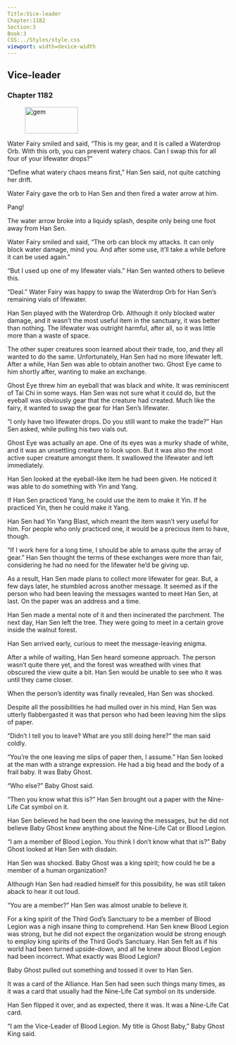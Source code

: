 ```yaml
---
Title:Vice-leader 
Chapter:1182 
Section:3 
Book:3 
CSS:../Styles/style.css 
viewport: width=device-width
---
```

  
## Vice-leader
### Chapter 1182
  
<figure>
	<img src="../Images/gem.gif" alt="gem" id="gem" width="120" height="60" />
</figure>
  

  
Water Fairy smiled and said, “This is my gear, and it is called a Waterdrop Orb. With this orb, you can prevent watery chaos. Can I swap this for all four of your lifewater drops?”

“Define what watery chaos means first,” Han Sen said, not quite catching her drift.

Water Fairy gave the orb to Han Sen and then fired a water arrow at him.

Pang!

The water arrow broke into a liquidy splash, despite only being one foot away from Han Sen.

Water Fairy smiled and said, “The orb can block my attacks. It can only block water damage, mind you. And after some use, it’ll take a while before it can be used again.”

“But I used up one of my lifewater vials.” Han Sen wanted others to believe this.

“Deal.” Water Fairy was happy to swap the Waterdrop Orb for Han Sen’s remaining vials of lifewater.

Han Sen played with the Waterdrop Orb. Although it only blocked water damage, and it wasn’t the most useful item in the sanctuary, it was better than nothing. The lifewater was outright harmful, after all, so it was little more than a waste of space.

The other super creatures soon learned about their trade, too, and they all wanted to do the same. Unfortunately, Han Sen had no more lifewater left. After a while, Han Sen was able to obtain another two. Ghost Eye came to him shortly after, wanting to make an exchange.

Ghost Eye threw him an eyeball that was black and white. It was reminiscent of Tai Chi in some ways. Han Sen was not sure what it could do, but the eyeball was obviously gear that the creature had created. Much like the fairy, it wanted to swap the gear for Han Sen’s lifewater.

“I only have two lifewater drops. Do you still want to make the trade?” Han Sen asked, while pulling his two vials out.

Ghost Eye was actually an ape. One of its eyes was a murky shade of white, and it was an unsettling creature to look upon. But it was also the most active super creature amongst them. It swallowed the lifewater and left immediately.

Han Sen looked at the eyeball-like item he had been given. He noticed it was able to do something with Yin and Yang.

If Han Sen practiced Yang, he could use the item to make it Yin. If he practiced Yin, then he could make it Yang.

Han Sen had Yin Yang Blast, which meant the item wasn’t very useful for him. For people who only practiced one, it would be a precious item to have, though.

“If I work here for a long time, I should be able to amass quite the array of gear.” Han Sen thought the terms of these exchanges were more than fair, considering he had no need for the lifewater he’d be giving up.

As a result, Han Sen made plans to collect more lifewater for gear. But, a few days later, he stumbled across another message. It seemed as if the person who had been leaving the messages wanted to meet Han Sen, at last. On the paper was an address and a time.

Han Sen made a mental note of it and then incinerated the parchment. The next day, Han Sen left the tree. They were going to meet in a certain grove inside the walnut forest.

Han Sen arrived early, curious to meet the message-leaving enigma.

After a while of waiting, Han Sen heard someone approach. The person wasn’t quite there yet, and the forest was wreathed with vines that obscured the view quite a bit. Han Sen would be unable to see who it was until they came closer.

When the person’s identity was finally revealed, Han Sen was shocked.

Despite all the possibilities he had mulled over in his mind, Han Sen was utterly flabbergasted it was that person who had been leaving him the slips of paper.

“Didn’t I tell you to leave? What are you still doing here?” the man said coldly.

“You’re the one leaving me slips of paper then, I assume.” Han Sen looked at the man with a strange expression. He had a big head and the body of a frail baby. It was Baby Ghost.

“Who else?” Baby Ghost said.

“Then you know what this is?” Han Sen brought out a paper with the Nine-Life Cat symbol on it.

Han Sen believed he had been the one leaving the messages, but he did not believe Baby Ghost knew anything about the Nine-Life Cat or Blood Legion.

“I am a member of Blood Legion. You think I don’t know what that is?” Baby Ghost looked at Han Sen with disdain.

Han Sen was shocked. Baby Ghost was a king spirit; how could he be a member of a human organization?

Although Han Sen had readied himself for this possibility, he was still taken aback to hear it out loud.

“You are a member?” Han Sen was almost unable to believe it.

For a king spirit of the Third God’s Sanctuary to be a member of Blood Legion was a nigh insane thing to comprehend. Han Sen knew Blood Legion was strong, but he did not expect the organization would be strong enough to employ king spirits of the Third God’s Sanctuary. Han Sen felt as if his world had been turned upside-down, and all he knew about Blood Legion had been incorrect. What exactly was Blood Legion?

Baby Ghost pulled out something and tossed it over to Han Sen.

It was a card of the Alliance. Han Sen had seen such things many times, as it was a card that usually had the Nine-Life Cat symbol on its underside.

Han Sen flipped it over, and as expected, there it was. It was a Nine-Life Cat card.

“I am the Vice-Leader of Blood Legion. My title is Ghost Baby,” Baby Ghost King said.
